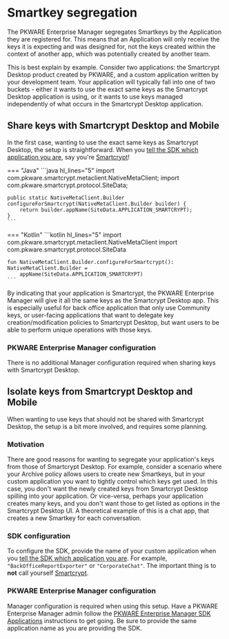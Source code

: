 # Smartkey segregation

The PKWARE Enterprise Manager segregates Smartkeys by the Application they are registered for. This means that an Application will only receive the keys it is expecting and was designed for, not the keys created within the context of another app, which was potentially created by another team.

This is best explain by example. Consider two applications: the Smartcrypt Desktop product created by PKWARE, and a custom application written by your development team. Your application will typically fall into one of two buckets - either it wants to use the exact same keys as the Smartcrypt Desktop application is using, or it wants to use keys managed independently of what occurs in the Smartcrypt Desktop application.

## Share keys with Smartcrypt Desktop and Mobile
In the first case, wanting to use the exact same keys as Smartcrypt Desktop, the setup is straightforward. When you [tell the SDK which application you are][Builder#appName], say you're [Smartcrypt][SiteData#smartcrypt]!

=== "Java"
    ```java hl_lines="5"
    import com.pkware.smartcrypt.metaclient.NativeMetaClient;
    import com.pkware.smartcrypt.protocol.SiteData;

    public static NativeMetaClient.Builder configureForSmartcrypt(NativeMetaClient.Builder builder) {
        return builder.appName(SiteData.APPLICATION_SMARTCRYPT);
    }
    ```

=== "Kotlin"
    ```kotlin hl_lines="5"
    import com.pkware.smartcrypt.metaclient.NativeMetaClient
    import com.pkware.smartcrypt.protocol.SiteData

    fun NativeMetaClient.Builder.configureForSmartcrypt(): NativeMetaClient.Builder =
        appName(SiteData.APPLICATION_SMARTCRYPT)
    ```

By indicating that your application is Smartcrypt, the PKWARE Enterprise Manager will give it all the same keys as the Smartcrypt Desktop app. This is especially useful for back office application that only use Community keys, or user-facing applications that want to delegate key creation/modification policies to Smartcrypt Desktop, but want users to be able to perform unique operations with those keys.

### PKWARE Enterprise Manager configuration
There is no additional Manager configuration required when sharing keys with Smartcrypt Desktop.

## Isolate keys from Smartcrypt Desktop and Mobile
When wanting to use keys that should not be shared with Smartcrypt Desktop, the setup is a bit more involved, and requires some planning.

### Motivation
There are good reasons for wanting to segregate your application's keys from those of Smartcrypt Desktop. For example, consider a scenario where your Archive policy allows users to create new Smartkeys, but in your custom application you want to tightly control which keys get used. In this case, you don't want the newly created keys from Smartcrypt Desktop spilling into your application. Or vice-versa, perhaps your application creates many keys, and you don't want those to get listed as options in the Smartcrypt Desktop UI. A theoretical example of this is a chat app, that creates a new Smartkey for each conversation.

### SDK configuration
To configure the SDK, provide the name of your custom application when you [tell the SDK which application you are][Builder#appName]. For example, `"BackOfficeReportExporter"` or `"CorporateChat"`. The important thing is to **not** call yourself [Smartcrypt][SiteData#smartcrypt].

### PKWARE Enterprise Manager configuration
Manager configuration is required when using this setup. Have a PKWARE Enterprise Manager admin follow the [PKWARE Enterprise Manager SDK Applications][server-sdk-application] instructions to get going. Be sure to provide the same application name as you are providing the SDK.


[Builder#appName]: api/com/pkware/smartcrypt/metaclient/NativeMetaClient.Builder.html#appName-java.lang.String-
[SiteData#smartcrypt]: api/com/pkware/smartcrypt/protocol/SiteData.html#APPLICATION_SMARTCRYPT
[server-sdk-application]: https://support.pkware.com/home/smar/latest/sem-reference/8-sdk/applications